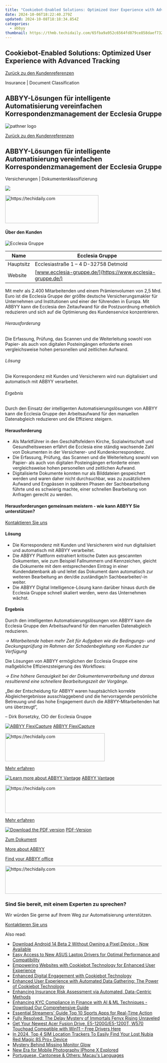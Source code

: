 ```yaml
---
title: "Cookiebot-Enabled Solutions: Optimized User Experience with Advanced Tracking"
date: 2024-10-06T18:22:40.279Z
updated: 2024-10-08T18:18:34.854Z
categories:
  - abbyy
thumbnail: https://thmb.techidaily.com/65fba9a952c6564fd879ce858daef732be8f2531c9874f65aafa43e482841322.jpg
---
```


## Cookiebot-Enabled Solutions: Optimized User Experience with Advanced Tracking

[Zurück zu den Kundenreferenzen](https://tools.techidaily.com/abbyy/products/)

Insurance | Document Classification

## ABBYY-Lösungen für intelligente Automatisierung vereinfachen Korrespondenzmanagement der Ecclesia Gruppe

![pathner logo](https://content.abbyy.com/-/media/project/abbyy/abbyy/logos-white/de/126352.png?h=40&iar=0&w=120)

[Zurück zu den Kundenreferenzen](https://tools.techidaily.com/abbyy/products/)

## ABBYY-Lösungen für intelligente Automatisierung vereinfachen Korrespondenzmanagement der Ecclesia Gruppe

Versicherungen | Dokumentenklassifizierung 

![](https://static1.abbyy.com/abbyycommedia/29437/10-ecclesia-cover-556x303.jpg) 

<!-- affiliate ads begin -->
<a href="https://aligracehair.sjv.io/c/5597632/1975836/19272" target="_top" id="1975836">
  <img src="//a.impactradius-go.com/display-ad/19272-1975836" border="0" alt="https://techidaily.com" width="300" height="90"/>
</a>
<img height="0" width="0" src="https://aligracehair.sjv.io/i/5597632/1975836/19272" style="position:absolute;visibility:hidden;" border="0" />
<!-- affiliate ads end -->

#### Über den Kunden

![Ecclesia Gruppe](https://static2.abbyy.com/abbyycommedia/29438/ecclesia-gruppe-logo-128x80.jpg) 

| Name      | Ecclesia Gruppe                                            |
| --------- | ---------------------------------------------------------- |
| Hauptsitz | Ecclesiastraße 1 – 4 D-32758 Detmold                       |
| Website   | [www.ecclesia-gruppe.de/](https://www.ecclesia-gruppe.de/) |

Mit mehr als 2.400 Mitarbeitenden und einem Prämienvolumen von 2,5 Mrd. Euro ist die Ecclesia Gruppe der größte deutsche Versicherungsmakler für Unternehmen und Institutionen und einer der führenden in Europa. Mit ABBYY kann die Ecclesia den Zeitaufwand für die Postzuordnung erheblich reduzieren und sich auf die Optimierung des Kundenservice konzentrieren.

###### Herausforderung

Die Erfassung, Prüfung, das Scannen und die Weiterleitung sowohl von Papier- als auch von digitalen Posteingängen erforderte einen vergleichsweise hohen personellen und zeitlichen Aufwand.

###### Lösung

Die Korrespondenz mit Kunden und Versicherern wird nun digitalisiert und automatisch mit ABBYY verarbeitet.

###### Ergebnis

Durch den Einsatz der intelligenten Automatisierungslösungen von ABBYY kann die Ecclesia Gruppe den Arbeitsaufwand für den manuellen Datenabgleich reduzieren und die Effizienz steigern.

#### Herausforderung

* Als Marktführer in den Geschäftsfeldern Kirche, Sozialwirtschaft und Gesundheitswesen erfährt die Ecclesia eine ständig wachsende Zahl von Dokumenten in der Versicherer- und Kundenkorrespondenz.
* Die Erfassung, Prüfung, das Scannen und die Weiterleitung sowohl von Papier- als auch von digitalen Posteingängen erforderte einen vergleichsweise hohen personellen und zeitlichen Aufwand.
* Digitalisierte Dokumente konnten nur als Bilddateien gespeichert werden und waren daher nicht durchsuchbar, was zu zusätzlichem Aufwand und Engpässen in späteren Phasen der Sachbearbeitung führte und es schwierig machte, einer schnellen Bearbeitung von Anfragen gerecht zu werden.

#### Herausforderungen gemeinsam meistern - wie kann ABBYY Sie unterstützen?  

[Kontaktieren Sie uns](https://tools.techidaily.com/abbyy/products/) 

#### Lösung

* Die Korrespondenz mit Kunden und Versicherern wird nun digitalisiert und automatisch mit ABBYY verarbeitet.
* Die ABBYY Plattform extrahiert kritische Daten aus gescannten Dokumenten, wie zum Beispiel Fallnummern und Kennzeichen, gleicht die Dokumente mit dem entsprechenden Eintrag in einer Kundendatenbank ab und leitet das Dokument dann automatisch zur weiteren Bearbeitung an den/die zuständige/n Sachbearbeiter/-in weiter.
* Die ABBYY Digital Intelligence-Lösung kann darüber hinaus durch die Ecclesia Gruppe schnell skaliert werden, wenn das Unternehmen wächst.

#### Ergebnis

Durch den intelligenten Automatisierungslösungen von ABBYY kann die Ecclesia Gruppe den Arbeitsaufwand für den manuellen Datenabgleich reduzieren.

_→ Mitarbeitende haben mehr Zeit für Aufgaben wie die Bedingungs- und Deckungsprüfung im Rahmen der Schadenbegleitung von Kunden zur Verfügung_

Die Lösungen von ABBYY ermöglichen der Ecclesia Gruppe eine maßgebliche Effizienzsteigerung des Workflows:

_→ Eine höhere Genauigkeit bei der Dokumentenverarbeitung und daraus resultierend eine schnellere Bearbeitungszeit der Vorgänge._

 „Bei der Entscheidung für ABBYY waren hauptsächlich korrekte Abgleichergebnisse ausschlaggebend und die hervorragende persönliche Betreuung und das hohe Engagement durch die ABBYY-Mitarbeitenden hat uns überzeugt“,

 – Dirk Borsetzky, CIO der Ecclesia Gruppe

[![ABBYY FlexiCapture](https://static2.abbyy.com/abbyycommedia/21380/4-flexicapture.jpg)](https://tools.techidaily.com/abbyy/products/) [ABBYY FlexiCapture](https://tools.techidaily.com/abbyy/products/) 

<!-- affiliate ads begin -->
<a href="https://aligracehair.sjv.io/c/5597632/2135401/19272" target="_top" id="2135401">
  <img src="//a.impactradius-go.com/display-ad/19272-2135401" border="0" alt="https://techidaily.com" width="320" height="90"/>
</a>
<img height="0" width="0" src="https://aligracehair.sjv.io/i/5597632/2135401/19272" style="position:absolute;visibility:hidden;" border="0" />
<!-- affiliate ads end -->

[Mehr erfahren](https://tools.techidaily.com/abbyy/products/) 

[![Learn more about ABBYY Vantage](https://static4.abbyy.com/abbyycommedia/35821/vantage_360x162.jpg)](https://tools.techidaily.com/abbyy/products/) [ABBYY Vantage](https://tools.techidaily.com/abbyy/products/) 

<!-- affiliate ads begin -->
<a href="https://aligracehair.sjv.io/c/5597632/2036486/19272" target="_top" id="2036486">
  <img src="//a.impactradius-go.com/display-ad/19272-2036486" border="0" alt="https://techidaily.com" width="728" height="90"/>
</a>
<img height="0" width="0" src="https://aligracehair.sjv.io/i/5597632/2036486/19272" style="position:absolute;visibility:hidden;" border="0" />
<!-- affiliate ads end -->

[Mehr erfahren](https://tools.techidaily.com/abbyy/products/) 

[![Download the PDF version](https://static2.abbyy.com/abbyycommedia/29440/10c-ecclesia-cover3-360x162.jpg)](https://static2.abbyy.com/abbyycommedia/36198/ecclesia-global-insurance-case-study-de.pdf "PDF-Version") [PDF-Version](https://static2.abbyy.com/abbyycommedia/36198/ecclesia-global-insurance-case-study-de.pdf "PDF-Version") 

[Zum Dokument](https://static2.abbyy.com/abbyycommedia/36198/ecclesia-global-insurance-case-study-de.pdf "PDF-Version") 

[More about ABBYY](https://tools.techidaily.com/abbyy/products/) 

[Find your ABBYY office](https://tools.techidaily.com/abbyy/products/) 

<!-- affiliate ads begin -->
<a href="https://aligracehair.sjv.io/c/5597632/2006933/19272" target="_top" id="2006933">
  <img src="//a.impactradius-go.com/display-ad/19272-2006933" border="0" alt="https://techidaily.com" width="728" height="90"/>
</a>
<img height="0" width="0" src="https://aligracehair.sjv.io/i/5597632/2006933/19272" style="position:absolute;visibility:hidden;" border="0" />
<!-- affiliate ads end -->

### Sind Sie bereit, mit einem Experten zu sprechen?

Wir würden Sie gerne auf Ihrem Weg zur Automatisierung unterstützen.

[Kontaktieren Sie uns](https://tools.techidaily.com/abbyy/products/)

<ins class="adsbygoogle"
     style="display:block"
     data-ad-format="autorelaxed"
     data-ad-client="ca-pub-7571918770474297"
     data-ad-slot="1223367746"></ins>

<ins class="adsbygoogle"
     style="display:block"
     data-ad-client="ca-pub-7571918770474297"
     data-ad-slot="8358498916"
     data-ad-format="auto"
     data-full-width-responsive="true"></ins>

<span class="atpl-alsoreadstyle">Also read:</span>
<div><ul>
<li><a href="https://hardware-tips.techidaily.com/download-android-14-beta-2-without-owning-a-pixel-device-now-available/"><u>Download Android 14 Beta 2 Without Owning a Pixel Device - Now Available</u></a></li>
<li><a href="https://win-dash.techidaily.com/easy-access-to-new-asus-laptop-drivers-for-optimal-performance-and-compatibility/"><u>Easy Access to New ASUS Laptop Drivers for Optimal Performance and Compatibility</u></a></li>
<li><a href="https://solve-popular.techidaily.com/empowering-websites-with-cookiebot-technology-for-enhanced-user-experience/"><u>Empowering Websites with Cookiebot Technology for Enhanced User Experience</u></a></li>
<li><a href="https://solve-popular.techidaily.com/enhanced-digital-engagement-with-cookiebot-technology/"><u>Enhanced Digital Engagement with Cookiebot Technology</u></a></li>
<li><a href="https://solve-popular.techidaily.com/enhanced-user-experience-with-automated-data-gathering-the-power-of-cookiebot-technology/"><u>Enhanced User Experience with Automated Data Gathering: The Power of Cookiebot Technology</u></a></li>
<li><a href="https://solve-popular.techidaily.com/enhancing-insurance-risk-assessment-via-automated-data-centric-methods/"><u>Enhancing Insurance Risk Assessment via Automated, Data-Centric Methods</u></a></li>
<li><a href="https://solve-popular.techidaily.com/enhancing-kyc-compliance-in-finance-with-ai-and-ml-techniques-download-our-comprehensive-guide/"><u>Enhancing KYC Compliance in Finance with AI & ML Techniques - Download Our Comprehensive Guide</u></a></li>
<li><a href="https://extra-hints.techidaily.com/essential-streamers-guide-top-10-sports-apps-for-real-time-action/"><u>Essential Streamers' Guide Top 10 Sports Apps for Real-Time Action</u></a></li>
<li><a href="https://win-blog.techidaily.com/fully-resolved-the-delay-mystery-of-immortals-fenyx-rising-unraveled/"><u>Fully Resolved: The Delay Mystery of Immortals Fenyx Rising Unraveled</u></a></li>
<li><a href="https://driver-download.techidaily.com/get-your-newest-acer-fusion-drive-e5-1200ge5-1200t-w570-touchpad-compatible-with-win11-free-drivers-here/"><u>Get Your Newest Acer Fusion Drive, E5-1200G/E5-1200T, W570 Touchpad Compatible with Win11 – Free Drivers Here</u></a></li>
<li><a href="https://easy-unlock-android.techidaily.com/in-2024-top-4-sim-location-trackers-to-easily-find-your-lost-nubia-red-magic-8s-proplus-device-by-drfone-android/"><u>In 2024, Top 4 SIM Location Trackers To Easily Find Your Lost Nubia Red Magic 8S Pro+ Device</u></a></li>
<li><a href="https://network-issues.techidaily.com/mystery-behind-missing-monitor-glow/"><u>Mystery Behind Missing Monitor Glow</u></a></li>
<li><a href="https://extra-lessons.techidaily.com/new-era-for-mobile-photography-iphone-x-explored/"><u>New Era for Mobile Photography IPhone X Explored</u></a></li>
<li><a href="https://mondly-stories.techidaily.com/portuguese-cantonese-and-others-macaus-languages/"><u>Portuguese, Cantonese & Others: Macau's Languages</u></a></li>
</ul></div>

